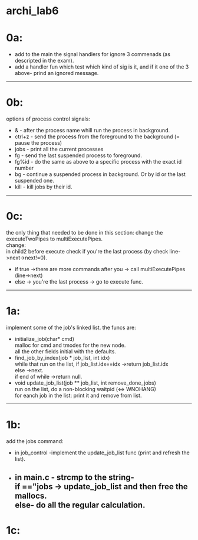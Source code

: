 # archi_lab6

# 0a: <br />
* add to the main the signal handlers for ignore 3 commenads (as descripted in the exam).<br />
* add a handler fun which test which kind of sig is it, and if it one of the 3 above- prind an ignored message.<br />

--------------------------------------------------------------------------
# 0b:<br />
options of process control signals: <br />
* & - after the process name whill run the process in background.<br />
* ctrl+z - send the process from the foreground to the background (= pause the process)<br />
* jobs   - print all the current processes<br />
* fg  - send the last suspended process to foreground.<br />
* fg%id  - do the same as above to a specific process with the exact id number<br />
* bg  - continue a suspended process in background. Or by id or the last suspended one.<br />
* kill - kill jobs by their id.<br />

--------------------------------------------------------------------------
# 0c:<br />
the only thing that needed to be done in this section:  change the executeTwoPipes to multiExecutePipes.<br />
change:<br />
in child2 before execute check if you're the last process (by check line->next->next!=0). <br/>
* if true ->there are more commands after you -> call multiExecutePipes (line->next)  <br/>
* else -> you're the last process -> go to execute func.<br/>
--------------------------------------------------------------------------
# 1a:<br />
implement some of the job's linked list. the funcs are: <br/>
* initialize_job(char* cmd) <br/>
  malloc for cmd and tmodes for the new node. <br/>
  all the other fields initial with the defaults. <br/>
* find_job_by_index(job * job_list, int idx)<br/>
  while that run on the list, if job_list.idx==idx ->return job_list.idx<br/>
  else ->next.<br/>
  if end of while ->return null.<br/>
* void update_job_list(job ** job_list, int remove_done_jobs)<br/>
  run on the list, do a non-blocking waitpid (<=> WNOHANG) <br/>
  for eanch job in the list: print it and remove from list.<br/>
--------------------------------------------------------------------------
# 1b:<br />
add the jobs command: <br/>
* in job_control -implement the update_job_list func (print and refresh the list). <br/>
* in main.c - strcmp to the string- <br>
  if =="jobs -> update_job_list and then free the mallocs. <br/>
  else- do all the regular calculation.<br/>
  --------------------------------------------------------------------------
# 1c:<br />

  



